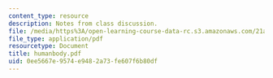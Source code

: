 ```yaml
---
content_type: resource
description: Notes from class discussion.
file: /media/https%3A/open-learning-course-data-rc.s3.amazonaws.com/21a-212-myth-ritual-and-symbolism-spring-2004/0ee5667e9574e9482a73fe607f6b80df_humanbody.pdf
file_type: application/pdf
resourcetype: Document
title: humanbody.pdf
uid: 0ee5667e-9574-e948-2a73-fe607f6b80df
---
```

